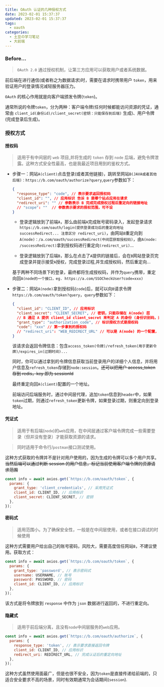 ```yaml
---
title: OAuth 认证的几种授权方式
date: 2023-02-01 15:37:37
updated: 2023-02-01 15:37:37
tags:
  - oauth
categories:
  - 土豆の学习笔记
  - 大前端
---
```


### Before...

> `OAuth 2.0` 通过授权机制，让第三方应用可以获取用户或者系统数据。

前后端在进行通信(或者称之为数据请求)时，需要在请求时携带用户 `token`，用来验证用户的登录情况减轻服务器压力。

`OAuth` 的核心作用就是向客户端颁发令牌(`token`)。

通常所说的令牌`token`，分为两种：客户端令牌(任何时候都能访问资源的凭证，通常由 `client_id(身份id)/client_secret(密钥：只能保存到后端)` 生成)、用户令牌(完成登录后生成)。

<!-- more -->

### 授权方式

#### 授权码

> 适用于有中间层的 `web` 项目,并将生成的 `token` 存到 `node` 后端，避免令牌泄露。这种方式安全性最高，也是我最近项目用到的鉴权方式。

- 步骤一：网站`A(client)`点击登录(或者其他链接)，跳转至网站`B(JAVA或者其他后端)：https://b.com/oauth/authorize?query`,`query`参数如下：

  ```json
  {
    "response_type": "code", // 表示要求返回授权码
    "client_id": "", // 应用标识 告诉 B 是哪个站点应用在请求
    "redirect_uri": "" // 参数表示 B 完成完成授权过程后重定向的链接地址
    // "scope": ""  // 参数表示要求的授权范围，可不设
  }
  ```

  - 登录逻辑放到了前端`A`，那么由前端`A`完成账号密码录入，发起登录请求`https://b.com/oauth/login(提供登录成功后的重定向地址 successRedirect... 注意区分 redirect_uri)`，由网站`B`重定向到`A(node)：/a.com/oauth/successRedirect(中间层获取授权码)`，由`A(node: /successRedirect)`拿到授权码进行重定向`(redirect_uri)`...

  - 登录逻辑放到了后端`B`，那么在点击了`A`提供的链接后，会在`B`网站登录页完成登录并提示接受`A`授权，完成登录过程,并生成授权码，然后重定向...

  基于两种不同场景下的登录，最终都将生成授权码，并作为`query`携带，重定向回`A(node的一个接口，eg. https://a.com/SSOCheckUser?code=xxx)`

- 步骤二：网站`A(node)`拿到授权码(`code`)后，就可以向`B`请求令牌 `https://b.com/oauth/token?query`，`query`参数如下：

  ```json
  {
    "client_id": "CLIENT_ID", // 应用标识
    "client_secret": "CLIENT_SECRET", // 密钥，只能存储在 A(node) 层
    // B 通过 A 提供 client_id client_secret 来判定 A 的身份 (身份识别码，这个通常是会备案到网站 B)
    "grant_type": "authorization_code", // 标识授权方式是授权码
    "code": "xxx" // 第一步拿到的授权码
    // "redirect_uri": "WEB_REDIRECT_URL" // 可以是 A(node) 的一个配置，比如跳转到 A(client) 的首页
  }
  ```

  该请求会返回令牌信息：包含`access_token(令牌)/refresh_token(用于更新令牌)/expires_in(过期时间)...`

  同时，你可以通过拿到的令牌信息获取当前登录用户的详细个人信息，并将用户信息及`refresh_token`存储到`node:session`。~~还可以把用户 access_token 存到 redis，key 即为 sessionId~~

  最终重定向回`A(client)`配置的一个地址。

  前端访问后端服务时，通过中间层代理，追加`token`信息到`header`中，如果`token`过期，则通过`refresh_token`更新令牌，如果登录过期，则重定向到登录地址。

#### 凭证式

> 适用于有后端(`node`)的`web`应用，在中间层通过客户端令牌完成一些需要登录（但并没有登录）才能获取资源的请求。

> 同时适用于命令行/`postman`接口测试使用。

这种方式获取的令牌并不是针对用户使用的，因为生成的令牌可以多个用户共享。~~当然后端可以通过判断 session 的用户信息，标记当前使用客户端令牌的资源请求范围~~

```javascript
const info = await axios.get(`https://b.com/oauth/token`, {
  params: {
    grant_type: 'client_credentials', // 采用凭证式
    client_id: CLIENT_ID, // 应用标识
    client_secret: CLIENT_SECRET, // 密钥
  },
});
```

#### 密码式

> 适用范围小。为了确保安全性，一般是在中间层使用，或者在接口调试的时候使用

这种方式需要用户给出自己的账号密码，风险大，需要高度信任网站`B`，不建议使用。获取方式：

```javascript
const info = await axios.get(`https://b.com/oauth/token`, {
  params: {
    grant_type: 'password', // 表示密码式
    username: USERNAME, // 账号
    password: PASSWORD, // 密码
    client_id: CLIENT_ID, // 应用标识
  },
});
```

该方式是将令牌放到 `response` 中作为 `json` 数据进行返回的，不进行重定向。

#### 隐藏式

> 适用于前后端分离，且没有`node`中间层服务的`web`应用。

```javascript
const info = await axios.get(`https://b.com/oauth/authorize`, {
  params: {
    response_type: 'token', // 表示要求直接返回令牌
    client_id: CLIENT_ID, // 应用标识
    redirect_uri: REDIRECT_URL, // 完成认证后的重定向地址
  },
});
```

这种方式虽然使用面最广，但是也很不安全，因为`token`是直接传递给前端的，只适合安全要求不高的场景，同时有效期通常为会话期间(`session`).
